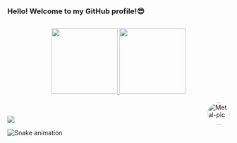 ### Hello! Welcome to my GitHub profile!😎

##

<div align="center">
  <a href="https://github.com/lincolnfigueredo">
  <img height="150em" src="https://github-readme-stats.vercel.app/api?username=lincolnfigueredo&show_icons=true&theme=radical&include_all_commits=true&count_private=true"/>
  <img height="150em" src="https://github-readme-stats.vercel.app/api/top-langs/?username=lincolnfigueredo&layout=compact&langs_count=7&theme=radical"/>
</div>
<div style="display: inline_block"><br>
  <img align="right" alt="Metal-pic" height="50" style="border-radius:50px;" src="https://pa1.narvii.com/6724/9e879eead027a4c3467d5eb50fa1ece709d6de58_hq.gif">
</div>
  
##
  
<div>
  <a href="https://www.linkedin.com/in/lincolnfigueredo1" target="_blank"><img src="https://img.shields.io/badge/-LinkedIn-%230077B5?style=for-the-badge&logo=linkedin&logoColor=white" target="_blank"></a>
  
  ![Snake animation](https://github.com/lincolnfigueredo/lincolnfigueredo/blob/output/github-contribution-grid-snake.svg)
</div>
